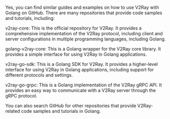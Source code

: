 Yes, you can find similar guides and examples on how to use V2Ray with Golang on GitHub. There are many repositories that provide code samples and tutorials, including:

v2ray-core: This is the official repository for V2Ray. It provides a comprehensive implementation of the V2Ray protocol, including client and server configurations in multiple programming languages, including Golang.

golang-v2ray-core: This is a Golang wrapper for the V2Ray core library. It provides a simple interface for using V2Ray in Golang applications.

v2ray-go-sdk: This is a Golang SDK for V2Ray. It provides a higher-level interface for using V2Ray in Golang applications, including support for different protocols and settings.

v2ray-go-grpc: This is a Golang implementation of the V2Ray gRPC API. It provides an easy way to communicate with a V2Ray server through the gRPC protocol.

You can also search GitHub for other repositories that provide V2Ray-related code samples and tutorials in Golang.